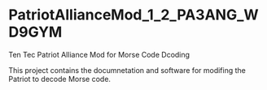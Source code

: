 # PatriotAllianceMod_1_2_PA3ANG_WD9GYM
Ten Tec Patriot Alliance Mod for Morse Code Dcoding

This project contains the documnetation and software for modifing the Patriot to decode Morse code.
